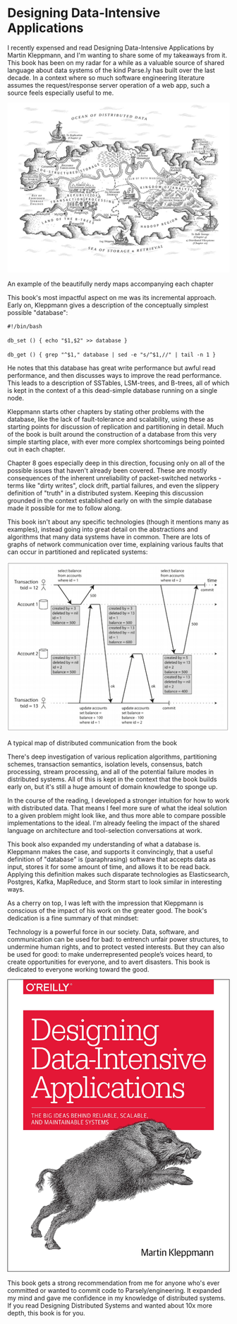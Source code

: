 Designing Data-Intensive Applications
=====================================

I recently expensed and read Designing Data-Intensive Applications by Martin Kleppmann, and I'm wanting to share some of
my takeaways from it. This book has been on my radar for a while as a valuable source of shared language about data
systems of the kind Parse.ly has built over the last decade. In a context where so much software engineering literature
assumes the request/response server operation of a web app, such a source feels especially useful to me.

![](../media/ddia-map.jpg)

An example of the beautifully nerdy maps accompanying each chapter

This book's most impactful aspect on me was its incremental approach. Early on, Kleppmann gives a description of the
conceptually simplest possible "database":

```
#!/bin/bash

db_set () { echo "$1,$2" >> database }

db_get () { grep "^$1," database | sed -e "s/^$1,//" | tail -n 1 }
```

He notes that this database has great write performance but awful read performance, and then discusses ways to improve
the read performance. This leads to a description of SSTables, LSM-trees, and B-trees, all of which is kept in the
context of a this dead-simple database running on a single node.

Kleppmann starts other chapters by stating other problems with the database, like the lack of fault-tolerance and
scalability, using these as starting points for discussion of replication and partitioning in detail. Much of the book
is built around the construction of a database from this very simple starting place, with ever more complex shortcomings
being pointed out in each chapter.

Chapter 8 goes especially deep in this direction, focusing only on all of the possible issues that haven't already been
covered. These are mostly consequences of the inherent unreliability of packet-switched networks - terms like "dirty
writes", clock drift, partial failures, and even the slippery definition of "truth" in a distributed system. Keeping
this discussion grounded in the context established early on with the simple database made it possible for me to follow
along.

This book isn't about any specific technologies (though it mentions many as examples), instead going into great detail
on the abstractions and algorithms that many data systems have in common. There are lots of graphs of network
communication over time, explaining various faults that can occur in partitioned and replicated systems:

![](../media/snapshot_isolation_MVCC.png)

A typical map of distributed communication from the book

There's deep investigation of various replication algorithms, partitioning schemes, transaction semantics, isolation
levels, consensus, batch processing, stream processing, and all of the potential failure modes in distributed systems.
All of this is kept in the context that the book builds early on, but it's still a huge amount of domain knowledge to
sponge up.

In the course of the reading, I developed a stronger intuition for how to work with distributed data. That means I feel
more sure of what the ideal solution to a given problem might look like, and thus more able to compare possible
implementations to the ideal. I'm already feeling the impact of the shared language on architecture and tool-selection
conversations at work.

This book also expanded my understanding of what a database is. Kleppmann makes the case, and supports it convincingly,
that a useful definition of "database" is (paraphrasing) software that accepts data as input, stores it for some amount
of time, and allows it to be read back. Applying this definition makes such disparate technologies as Elasticsearch,
Postgres, Kafka, MapReduce, and Storm start to look similar in interesting ways.

As a cherry on top, I was left with the impression that Kleppmann is conscious of the impact of his work on the greater
good. The book's dedication is a fine summary of that mindset:

Technology is a powerful force in our society. Data, software, and communication can be used for bad: to entrench unfair
power structures, to undermine human rights, and to protect vested interests. But they can also be used for good: to
make underrepresented people’s voices heard, to create opportunities for everyone, and to avert disasters. This book is
dedicated to everyone working toward the good.

![](../media/ddia.jpg)

This book gets a strong recommendation from me for anyone who's ever committed or wanted to commit code to
Parsely/engineering. It expanded my mind and gave me confidence in my knowledge of distributed systems. If you read
Designing Distributed Systems and wanted about 10x more depth, this book is for you.
